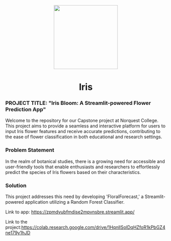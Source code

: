<p align = "center" draggable=”false” ><img src="https://encrypted-tbn0.gstatic.com/images?q=tbn:ANd9GcR8HNB-ex4xb4H3-PXRcywP5zKC_3U8VzQTPA&usqp=CAU" 
     width="200px"
     height="auto"/>
</p>




</h1>

# <h1 align="center" id="heading">Iris
</h1>

### PROJECT TITLE: "Iris Bloom: A Streamlit-powered Flower Prediction App"

Welcome to the repository for our Capstone project at Norquest College. This project aims to provide a seamless and interactive platform for users to input Iris flower features and receive accurate predictions, contributing to the ease of flower classification in both educational and research settings.

### Problem Statement

In the realm of botanical studies, there is a growing need for accessible and user-friendly tools that enable enthusiasts and researchers to effortlessly predict the species of Iris flowers based on their characteristics.

### Solution

This project addresses this need by developing 'FloralForecast,' a Streamlit-powered application utilizing a Random Forest Classifier.

Link to app: https://zpmdvubfmdise2mpvnsbre.streamlit.app/

Link to the project:https://colab.research.google.com/drive/1HqnllSolDqHZfoR1kPbGZ4ne179y1hJD
